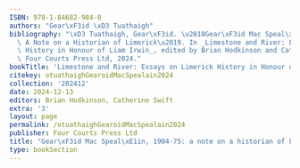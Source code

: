 ```yaml
---
ISBN: 978-1-84682-984-0
authors: "Gear\xF3id \xD3 Tuathaigh"
bibliography: "\xD3 Tuathaigh, Gear\xF3id. \u2018Gear\xF3id Mac Speal\xE1in, 1904-75:\
  \ A Note on a Historian of Limerick\u2019. In _Limestone and River: Essays on Limerick\
  \ History in Honour of Liam Irwin_, edited by Brian Hodkinson and Catherine Swift.\
  \ Four Courts Press Ltd, 2024."
bookTitle: 'Limestone and River: Essays on Limerick History in Honour of Liam Irwin'
citekey: otuathaighGearoidMacSpealain2024
collection: '202412'
date: 2024-12-13
editors: Brian Hodkinson, Catherine Swift
extra: '3'
layout: page
permalink: /otuathaighGearoidMacSpealain2024
publisher: Four Courts Press Ltd
title: "Gear\xF3id Mac Speal\xE1in, 1904-75: a note on a historian of Limerick"
type: bookSection
---
```


